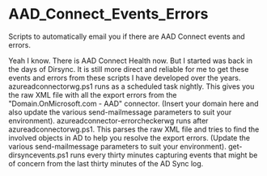 # AAD_Connect_Events_Errors
Scripts to automatically email you if there are AAD Connect events and errors.

Yeah I know. There is AAD Connect Health now. But I started was back in the days of Dirsync. It is still more direct and reliable for me to get these events and errors from these scripts I have developed over the years.
azureadconnectorwg.ps1 runs as a scheduled task nightly. This gives you the raw XML file with all the export errors from the "Domain.OnMicrosoft.com - AAD" connector. (Insert your domain here and also update the various send-mailmessage parameters to suit your environment).
azureadconnector-errorcheckerwg runs after azureadconnectorwg.ps1. This parses the raw XML file and tries to find the involved objects in AD to help you resolve the export errors. (Update the various send-mailmessage parameters to suit your environment).
get-dirsyncevents.ps1 runs every thirty minutes capturing events that might be of concern from the last thirty minutes of the AD Sync log.

